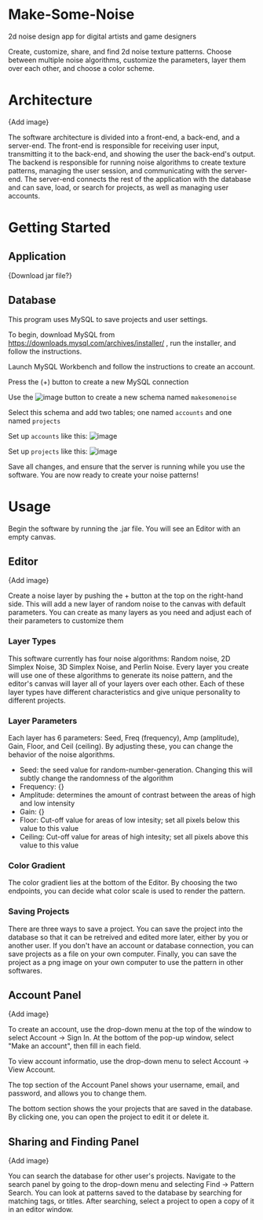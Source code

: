 # Make-Some-Noise
2d noise design app for digital artists and game designers

Create, customize, share, and find 2d noise texture patterns. Choose between multiple noise algorithms, customize the parameters, layer them over each other, and choose a color scheme. 

# Architecture
{Add image}

The software architecture is divided into a front-end, a back-end, and a server-end. The front-end is responsible for receiving user input, transmitting it to the back-end, and showing the user the back-end's output. The backend is responsible for running noise algorithms to create texture patterns, managing the user session, and communicating with the server-end. The server-end connects the rest of the application with the database and can save, load, or search for projects, as well as managing user accounts.

# Getting Started
## Application
{Download jar file?}

## Database
This program uses MySQL to save projects and user settings. 

To begin, download MySQL from https://downloads.mysql.com/archives/installer/ , run the installer, and follow the instructions. 

Launch MySQL Workbench and follow the instructions to create an account. 

Press the (+) button to create a new MySQL connection

Use the ![image](https://github.com/user-attachments/assets/81229d84-3cd4-4288-b84f-8af9dacb4ace) button to create a new schema named `makesomenoise`

Select this schema and add two tables; one named `accounts` and one named `projects`

Set up `accounts` like this: ![image](https://github.com/user-attachments/assets/4bc89455-d91d-4572-9432-8162c7e7a8c0)

Set up `projects` like this: ![image](https://github.com/user-attachments/assets/f4a52105-5b21-4056-a21a-c499fb810947)

Save all changes, and ensure that the server is running while you use the software. You are now ready to create your noise patterns!

# Usage
Begin the software by running the .jar file. You will see an Editor with an empty canvas. 

## Editor
{Add image}

Create a noise layer by pushing the + button at the top on the right-hand side. This will add a new layer of random noise to the canvas with default parameters. You can create as many layers as you need and adjust each of their parameters to customize them

### Layer Types
This software currently has four noise algorithms: Random noise, 2D Simplex Noise, 3D Simplex Noise, and Perlin Noise. Every layer you create will use one of these algorithms to generate its noise pattern, and the editor's canvas will layer all of your layers over each other. Each of these layer types have different characteristics and give unique personality to different projects. 

### Layer Parameters
Each layer has 6 parameters: Seed, Freq (frequency), Amp (amplitude), Gain, Floor, and Ceil (ceiling). By adjusting these, you can change the behavior of the noise algorithms. 

- Seed: the seed value for random-number-generation. Changing this will subtly change the randomness of the algorithm
- Frequency: {}
- Amplitude: determines the amount of contrast between the areas of high and low intensity
- Gain: {}
- Floor: Cut-off value for areas of low intesity; set all pixels below this value to this value
- Ceiling: Cut-off value for areas of high intesity; set all pixels above this value to this value

### Color Gradient
The color gradient lies at the bottom of the Editor. By choosing the two endpoints, you can decide what color scale is used to render the pattern. 

### Saving Projects
There are three ways to save a project. You can save the project into the database so that it can be retreived and edited more later, either by you or another user. If you don't have an account or database connection, you can save projects as a file on your own computer. Finally, you can save the project as a png image on your own computer to use the pattern in other softwares. 

## Account Panel
{Add image}

To create an account, use the drop-down menu at the top of the window to select Account -> Sign In. At the bottom of the pop-up window, select "Make an account", then fill in each field. 

To view account informatio, use the drop-down menu to select Account -> View Account. 

The top section of the Account Panel shows your username, email, and password, and allows you to change them. 

The bottom section shows the your projects that are saved in the database. By clicking one, you can open the project to edit it or delete it. 

## Sharing and Finding Panel
{Add image}

You can search the database for other user's projects. Navigate to the search panel by going to the drop-down menu and selecting Find -> Pattern Search. You can look at patterns saved to the database by searching for matching tags, or titles. After searching, select a project to open a copy of it in an editor window. 







